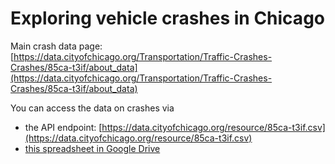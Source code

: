 # Exploring vehicle crashes in Chicago

Main crash data page: [https://data.cityofchicago.org/Transportation/Traffic-Crashes-Crashes/85ca-t3if/about_data](https://data.cityofchicago.org/Transportation/Traffic-Crashes-Crashes/85ca-t3if/about_data)

You can access the data on crashes via 
- the API endpoint: [https://data.cityofchicago.org/resource/85ca-t3if.csv](https://data.cityofchicago.org/resource/85ca-t3if.csv)
- [this spreadsheet in Google Drive](https://docs.google.com/spreadsheets/d/1AOYPAAL9-dudV0iS0KHDdP_IkdlKPvsQ/edit?usp=sharing&ouid=102740702198268506074&rtpof=true&sd=true)